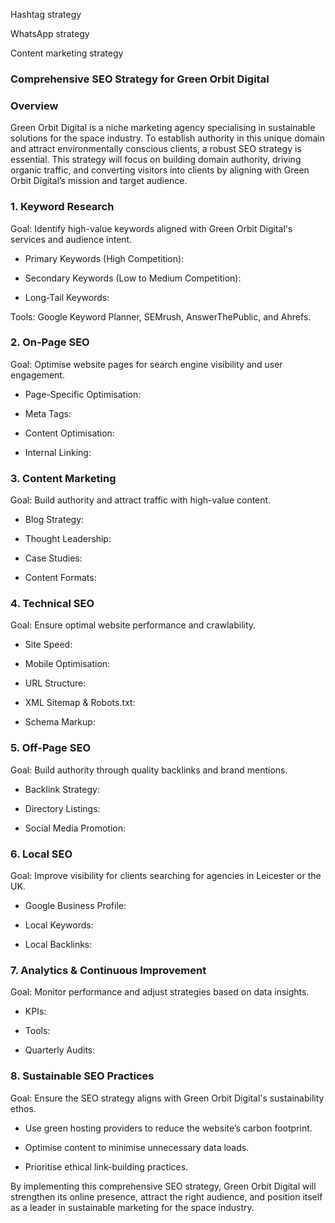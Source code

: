 Hashtag strategy

WhatsApp strategy

Content marketing strategy



### Comprehensive SEO Strategy for Green Orbit Digital

### Overview

Green Orbit Digital is a niche marketing agency specialising in sustainable solutions for the space industry. To establish authority in this unique domain and attract environmentally conscious clients, a robust SEO strategy is essential. This strategy will focus on building domain authority, driving organic traffic, and converting visitors into clients by aligning with Green Orbit Digital’s mission and target audience.

<!-- Unsupported block type: divider -->

### 1. Keyword Research

Goal: Identify high-value keywords aligned with Green Orbit Digital's services and audience intent.

- Primary Keywords (High Competition):

- Secondary Keywords (Low to Medium Competition):

- Long-Tail Keywords:

Tools: Google Keyword Planner, SEMrush, AnswerThePublic, and Ahrefs.

<!-- Unsupported block type: divider -->

### 2. On-Page SEO

Goal: Optimise website pages for search engine visibility and user engagement.

- Page-Specific Optimisation:

- Meta Tags:

- Content Optimisation:

- Internal Linking:

<!-- Unsupported block type: divider -->

### 3. Content Marketing

Goal: Build authority and attract traffic with high-value content.

- Blog Strategy:

- Thought Leadership:

- Case Studies:

- Content Formats:

<!-- Unsupported block type: divider -->

### 4. Technical SEO

Goal: Ensure optimal website performance and crawlability.

- Site Speed:

- Mobile Optimisation:

- URL Structure:

- XML Sitemap & Robots.txt:

- Schema Markup:

<!-- Unsupported block type: divider -->

### 5. Off-Page SEO

Goal: Build authority through quality backlinks and brand mentions.

- Backlink Strategy:

- Directory Listings:

- Social Media Promotion:

<!-- Unsupported block type: divider -->

### 6. Local SEO

Goal: Improve visibility for clients searching for agencies in Leicester or the UK.

- Google Business Profile:

- Local Keywords:

- Local Backlinks:

<!-- Unsupported block type: divider -->

### 7. Analytics & Continuous Improvement

Goal: Monitor performance and adjust strategies based on data insights.

- KPIs:

- Tools:

- Quarterly Audits:

<!-- Unsupported block type: divider -->

### 8. Sustainable SEO Practices

Goal: Ensure the SEO strategy aligns with Green Orbit Digital's sustainability ethos.

- Use green hosting providers to reduce the website’s carbon footprint.

- Optimise content to minimise unnecessary data loads.

- Prioritise ethical link-building practices.

<!-- Unsupported block type: divider -->

By implementing this comprehensive SEO strategy, Green Orbit Digital will strengthen its online presence, attract the right audience, and position itself as a leader in sustainable marketing for the space industry.

<!-- Unsupported block type: child_page -->